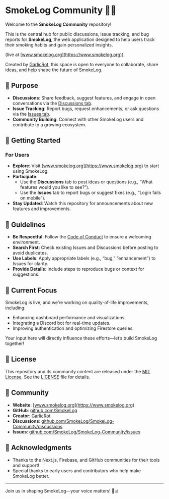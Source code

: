 # SmokeLog Community 💨📢

Welcome to the **SmokeLog Community** repository!

This is the central hub for public discussions, issue tracking, and bug reports for **SmokeLog**, the web application designed to help users track their smoking habits and gain personalized insights.

(live at [www.smokelog.org](https://www.smokelog.org)).

Created by [GarlicRot](https://github.com/GarlicRot), this space is open to everyone to collaborate, share ideas, and help shape the future of SmokeLog.

## 🌟 Purpose
- **Discussions**: Share feedback, suggest features, and engage in open conversations via the [Discussions tab](https://github.com/SmokeLog/SmokeLog-Community/discussions).
- **Issue Tracking**: Report bugs, request enhancements, or ask questions via the [Issues tab](https://github.com/SmokeLog/SmokeLog-Community/issues).
- **Community Building**: Connect with other SmokeLog users and contribute to a growing ecosystem.

## 🚀 Getting Started
### For Users
- **Explore**: Visit [www.smokelog.org](https://www.smokelog.org) to start using SmokeLog.
- **Participate**: 
  - Use the **Discussions** tab to post ideas or questions (e.g., “What features would you like to see?”).
  - Use the **Issues** tab to report bugs or suggest fixes (e.g., “Login fails on mobile”).
- **Stay Updated**: Watch this repository for announcements about new features and improvements.

## 📝 Guidelines
- **Be Respectful**: Follow the [Code of Conduct](CODE_OF_CONDUCT.md) to ensure a welcoming environment.
- **Search First**: Check existing Issues and Discussions before posting to avoid duplicates.
- **Use Labels**: Apply appropriate labels (e.g., “bug,” “enhancement”) to Issues for clarity.
- **Provide Details**: Include steps to reproduce bugs or context for suggestions.

## 🚧 Current Focus
SmokeLog is live, and we’re working on quality-of-life improvements, including:
- Enhancing dashboard performance and visualizations.
- Integrating a Discord bot for real-time updates.
- Improving authentication and optimizing Firestore queries.

Your input here will directly influence these efforts—let’s build SmokeLog together!

## 📜 License
This repository and its community content are released under the [MIT License](LICENSE). See the [LICENSE](LICENSE) file for details.

## 🤝 Community
- **Website**: [www.smokelog.org](https://www.smokelog.org)
- **GitHub**: [github.com/SmokeLog](https://github.com/SmokeLog)
- **Creator**: [GarlicRot](https://github.com/GarlicRot)
- **Discussions**: [github.com/SmokeLog/SmokeLog-Community/discussions](https://github.com/SmokeLog/SmokeLog-Community/discussions)
- **Issues**: [github.com/SmokeLog/SmokeLog-Community/issues](https://github.com/SmokeLog/SmokeLog-Community/issues)

## 🙏 Acknowledgments
- Thanks to the Next.js, Firebase, and GitHub communities for their tools and support!
- Special thanks to early users and contributors who help make SmokeLog better.

---

Join us in shaping SmokeLog—your voice matters! 💨📊
